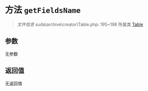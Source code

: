 # 方法 `getFieldsName`

> *文件信息* suda\archive\creator\Table.php: 195~198
> 所属类 [Table](../Table.md)




## 参数


无参数


## 返回值

无返回值
